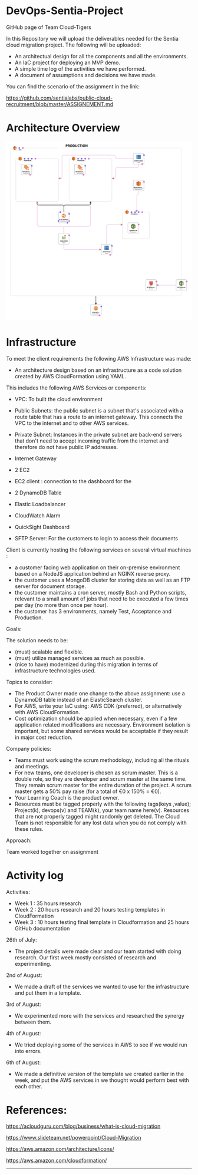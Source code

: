 # DevOps-Sentia-Project

GitHub page of Team Cloud-Tigers

In this Repository we will upload the deliverables needed for the Sentia cloud migration project. The following will be uploaded:

- An architectual design for all the components and all the environments.
- An IaC project for deploying an MVP demo.
- A simple time log of the activities we have performed.
- A document of assumptions and decisions we have made.

You can find the scenario of the assignment in the link:

https://github.com/sentialabs/public-cloud-recruitment/blob/master/ASSIGNEMENT.md

# Architecture Overview

![template1-designer (3)](https://github.com/Team-Cloud-Tigers/DevOps-Sentia-Project/blob/70859aa28b3b0b10c407dc74f48201f5496d9c25/Diagram/FinalTmpltPRODUCTION.png)

# Infrastructure
 
To meet the client requirements the following AWS Infrastructure was made:
 
- An architecture design based on an infrastructure as a code solution created by AWS CloudFormation using YAML.
  
  
This includes the following AWS Services or components:

 * VPC: To built the cloud environment
 
 * Public Subnets: the public subnet is a subnet that's associated with a route table that has a route to an internet gateway. This connects the VPC to the internet and to other AWS services.

 * Private Subnet: Instances in the private subnet are back-end servers that don't need to accept incoming traffic from the internet and therefore do not have public IP addresses.

 
 * Internet Gateway 
 
 * 2 EC2
 
 * EC2 client : connection to the dashboard for the 
 
 * 2 DynamoDB Table
 
 * Elastic Loadbalancer
 
 * CloudWatch Alarm
  
 * QuickSight Dashboard
 
 * SFTP Server: For the customers to login to access their documents
 
 
 
  
 
 
 Client is currently hosting the following services on several virtual machines :
 
 * a customer facing web application on their on-premise environment based on a NodeJS application behind an NGINX reverse proxy.
 * the customer uses a MongoDB cluster for storing data as well as an FTP server for document storage. 
 * the customer maintains a cron server, mostly Bash and Python scripts, relevant to a small amount of jobs that need to be executed a few times per day (no more than once per hour).
 * the customer has 3 environments, namely Test, Acceptance and Production.

    
      
Goals:

The solution needs to be: 
- (must) scalable and flexible.
- (must) utilize managed services as much as possible.
- (nice to have) modernized during this migration in terms of infrastructure technologies used.



Topics to consider:
  
- The Product Owner made one change to the above assignment: use a DynamoDB table instead of an ElasticSearch cluster.
- For AWS, write your IaC using: AWS CDK (preferred), or alternatively with AWS CloudFormation.
- Cost optimization should be applied when necessary, even if a few application related modifications are necessary. Environment isolation is important, but some shared services would be acceptable if they result in major cost reduction.


Company policies:
- Teams must work using the scrum methodology, including all the rituals and meetings.
- For new teams, one developer is chosen as scrum master. This is a double role, so they are developer and scrum master at the same time. They remain scrum master for the entire duration of the project. A scrum master gets a 50% pay raise (for a total of €0 x 150% = €0).
- Your Learning Coach is the product owner. 
- Resources must be tagged properly with the following tags(keys ,value); Project(k), devops(v) and TEAM(k), your team name here(v). 
Resources that are not properly tagged might randomly get deleted. The Cloud Team is not responsible for any lost data when you do not comply with these rules.

Approach:
 
Team worked together on assignment 

# Activity log 

Activities:
 * Week 1 : 35 hours research
 * Week 2 : 20 hours research and 20 hours testing templates in CloudFormation
 * Week 3 : 10 hours testing final template in Cloudformation and 25 hours GitHub documentation

26th of July:
- The project details were made clear and our team started with doing research. Our first week mostly consisted of research and experimenting.

2nd of August:
- We made a draft of the services we wanted to use for the infrastructure and put them in a template.

3rd of August:
- We experimented more with the services and researched the synergy between them. 

4th of August:
- We tried deploying some of the services in AWS to see if we would run into errors.

6th of August:
- We made a definitive version of the template we created earlier in the week, and put the AWS services in we thought would perform best with each other.
        
         
# References:

https://acloudguru.com/blog/business/what-is-cloud-migration

https://www.slideteam.net/powerpoint/Cloud-Migration

https://aws.amazon.com/architecture/icons/
 
https://aws.amazon.com/cloudformation/
____________________________________________________________________________________________________



